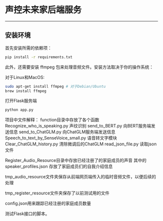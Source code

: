 # 声控未来家后端服务

---

## 安装环境

首先安装所需的依赖项：

```bash
pip install -r requirements.txt
```

此外，还需要安装 ffmpeg 包来处理音频文件。安装方法取决于你的操作系统：

对于Linux和MacOS:
```bash
sudo apt-get install ffmpeg # 对于Debian/Ubuntu
brew install ffmpeg  
```

打开Flask服务端
```bash
python app.py
```

项目中文件解释：
function目录中存放了各个函数
    Recognize_who_is_speaking.py  声纹识别
    send_to_BERT.py  向BERT服务端发送信息
    send_to_ChatGLM.py 向ChatGLM服务端发送信息
    Speech_to_text_by_SenseVoice_small.py 语音转文字模块
    Clear_ChatGLM_history.py 清除微调后的ChatGLM
    read_json_file.py   读取json文件

Register_Audio_Resource目录中存放已经注册了的家庭成员的声音 
    其中的speaker_profiles.json  存放了家庭成员们的自我介绍信息

tmp_audio_resource文件夹保存从前端网页端传入的临时音频文件，以便后续的处理

tmp_register_resource文件夹保存了以前测试用的文件

config.json用来跟踪已经注册的家庭成员数量

测试Flask接口的脚本。
